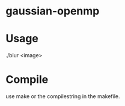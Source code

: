 # gaussian-openmp

# Usage
./blur \<image\>

# Compile
use make or the compilestring in the makefile.
